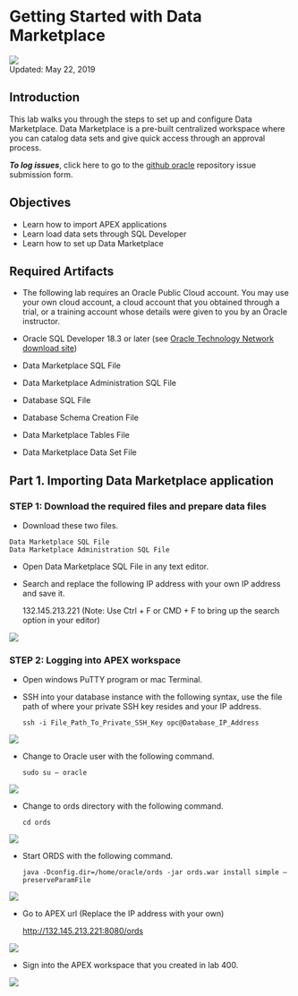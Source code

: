 # Getting Started with Data Marketplace

![](images/300/Picture300-lab.png)  
Updated: May 22, 2019

## Introduction

This lab walks you through the steps to set up and configure Data Marketplace. Data Marketplace is a pre-built centralized workspace where you can catalog data sets and give quick access through an approval process. 


**_To log issues_**, click here to go to the [github oracle](https://github.com/oracle/learning-library/issues/new) repository issue submission form.

## Objectives
-   Learn how to import APEX applications
-   Learn load data sets through SQL Developer
-   Learn how to set up Data Marketplace

## Required Artifacts
-   The following lab requires an Oracle Public Cloud account. You may use your own cloud account, a cloud account that you obtained through a trial, or a training account whose details were given to you by an Oracle instructor.

-   Oracle SQL Developer 18.3 or later (see <a href="http://www.oracle.com/technetwork/developer-tools/sql-developer/downloads/index.html" target="\_blank">Oracle Technology Network download site</a>)

-   Data Marketplace SQL File

-   Data Marketplace Administration SQL File

-   Database SQL File

-   Database Schema Creation File

-   Data Marketplace Tables File

-   Data Marketplace Data Set File

## Part 1. Importing Data Marketplace application

### **STEP 1: Download the required files and prepare data files**

-   Download these two files.

```
Data Marketplace SQL File
Data Marketplace Administration SQL File
```
-   Open Data Marketplace SQL File in any text editor.

-   Search and replace the following IP address with your own IP address and save it.

    132.145.213.221 (Note: Use Ctrl + F or CMD + F to bring up the search option in your editor)
    
![](./images/500/lab500-1.jpg)

### **STEP 2: Logging into APEX workspace**

-   Open windows PuTTY program or mac Terminal.

-   SSH into your database instance with the following syntax, use the file path of where your private SSH key resides and your IP address.

    ```ssh -i File_Path_To_Private_SSH_Key opc@Database_IP_Address```
    
![](./images/500/lab500-2.jpg)

-   Change to Oracle user with the following command.

    ```sudo su – oracle```
   
![](./images/500/lab500-3.jpg)

-   Change to ords directory with the following command.

    ```cd ords```
    
![](./images/500/lab500-4.jpg) 

-   Start ORDS with the following command.

    ```java -Dconfig.dir=/home/oracle/ords -jar ords.war install simple –preserveParamFile```
    
![](./images/500/lab500-5.jpg)  

-   Go to APEX url (Replace the IP address with your own)

    http://132.145.213.221:8080/ords
    
![](./images/500/lab500-6.jpg) 

-   Sign into the APEX workspace that you created in lab 400.

![](./images/500/lab500-7.jpg)




